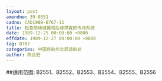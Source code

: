 ```yaml
---
layout: post
amendno: 39-0351
cadno: CAD1989-B767-11
title: 检查前缘缝翼和后缘襟翼的传动系统
date: 1989-12-25 00:00:00 +0800
effdate: 1989-12-27 00:00:00 +0800
tag: B767
categories: 中国民航华北局适航处
author: 陈岳宏
---
```


##适用范围:
B2551、B2552、B2553、B2554、B2555、B2556

